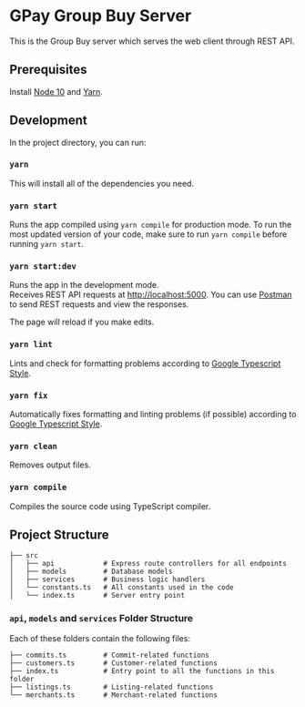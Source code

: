 # GPay Group Buy Server

This is the Group Buy server which serves the web client through REST API.

## Prerequisites
Install [Node 10](nodejs.org) and [Yarn](classic.yarnpkg.com/en/docs/install/).

## Development

In the project directory, you can run:

### `yarn`
This will install all of the dependencies you need.

### `yarn start`
Runs the app compiled using `yarn compile` for production mode.
To run the most updated version of your code, make sure to run `yarn compile`
before running `yarn start`.

### `yarn start:dev`

Runs the app in the development mode.<br />
Receives REST API requests at [http://localhost:5000](http://localhost:5000).
You can use [Postman](https://www.postman.com/downloads/) to send REST requests
and view the responses.<br />

The page will reload if you make edits.

### `yarn lint`

Lints and check for formatting problems according to [Google Typescript Style](https://github.com/google/gts).

### `yarn fix`

Automatically fixes formatting and linting problems (if possible) according to
[Google Typescript Style](https://github.com/google/gts).

### `yarn clean`

Removes output files.

### `yarn compile`

Compiles the source code using TypeScript compiler.

## Project Structure

```
├── src
│   ├── api            # Express route controllers for all endpoints
│   ├── models         # Database models
│   ├── services       # Business logic handlers
│   └── constants.ts   # All constants used in the code
│   └── index.ts       # Server entry point
```

### `api`, `models` and `services` Folder Structure

Each of these folders contain the following files:

```
├── commits.ts         # Commit-related functions
├── customers.ts       # Customer-related functions
├── index.ts           # Entry point to all the functions in this folder
├── listings.ts        # Listing-related functions
└── merchants.ts       # Merchant-related functions
```
